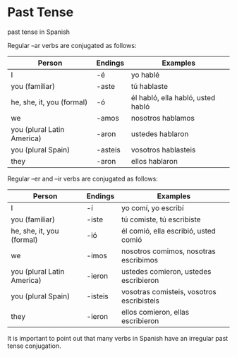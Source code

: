 # Past Tense
 
past tense in Spanish

Regular –ar verbs are conjugated as follows:

| Person	| Endings	| Examples | 
| ----- | ----- | ---- |
| I	| -é	| yo hablé |
| you (familiar)	| -aste	| tú hablaste | 
| he, she, it, you (formal)	| -ó	| él habló, ella habló, usted habló | 
| we	| -amos	| nosotros hablamos | 
| you (plural Latin America)	| -aron	| ustedes hablaron | 
| you (plural Spain)	| -asteis	| vosotros hablasteis | 
| they	| -aron	| ellos hablaron | 

Regular –er and –ir verbs are conjugated as follows:

| Person	| Endings	| Examples |
| ----- | ----- | ---- |
| I	| -í	| yo comí, yo escribí |
| you (familiar)	| -iste	| tú comiste, tú escribiste |
| he, she, it, you (formal)	| -ió	| él comió, ella escribió, usted comió |
| we	| -imos	| nosotros comimos, nosotras escribimos |
| you (plural Latin America)	| -ieron	| ustedes comieron, ustedes escribieron |
| you (plural Spain)	| -isteis	| vosotras comisteis, vosotros escribisteis |
| they	| -ieron	| ellos comieron, ellas escribieron |

It is important to point out that many verbs in Spanish have an irregular past tense conjugation.
